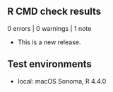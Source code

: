 ## R CMD check results

0 errors | 0 warnings | 1 note

* This is a new release.

## Test environments
* local: macOS Sonoma, R 4.4.0
